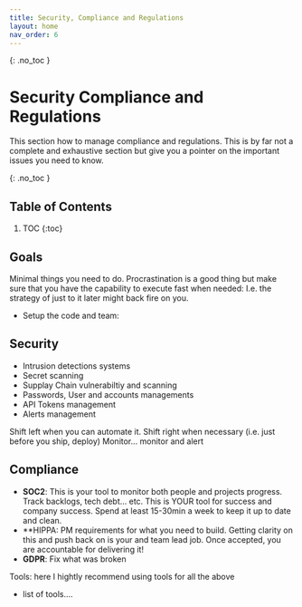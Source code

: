 ```yaml
---
title: Security, Compliance and Regulations
layout: home
nav_order: 6
---
```


{: .no_toc }
# Security Compliance and Regulations

This section how to manage compliance and regulations. This is by far not a complete and exhaustive section but give you a pointer on the important issues you need to know.

{: .no_toc }
## Table of Contents

1. TOC
{:toc}

## Goals

Minimal things you need to do. Procrastination is a good thing but make sure that you have the capability to execute fast when needed: I.e. the strategy of just to it later might back fire on you.

* Setup the code and team:  

## Security

* Intrusion detections systems
* Secret scanning
* Supplay Chain vulnerabiltiy and scanning
* Passwords, User and accounts managements
* API Tokens management
* Alerts management

Shift left when you can automate it.
Shift right when necessary (i.e. just before you ship, deploy)
Monitor... monitor and alert

## Compliance

  * **SOC2**: This is your tool to monitor both people and projects progress. Track backlogs, tech debt… etc. This is YOUR tool for success and company success. Spend at least 15-30min a week to keep it up to date and clean.  
  * **HIPPA: PM requirements for what you need to build. Getting clarity on this and push back on is your and team lead job. Once accepted, you are accountable for delivering it\!  
  * **GDPR**: Fix what was broken  

Tools: here I hightly recommend using tools for all the above
* list of tools.... 

